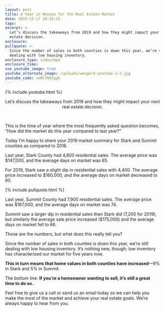 ```yaml
---
layout: post
title: A Year in Review for the Real Estate Market
date: 2019-12-17 18:32:13
tags:
excerpt: >-
  Let’s discuss the takeaways from 2019 and how they might impact your next real
  estate decision.
enclosure:
pullquote: >-
  Since the number of sales in both counties is down this year, we’re still
  dealing with low housing inventory.
enclosure_type: video/mp4
enclosure_time:
use_youtube_image: true
youtube_alternate_image: /uploads/wengerd-youtube-1-2.jpg
youtube_code: seNC7N9Iggk
---
```


{% include youtube.html %}

<center>Let&rsquo;s discuss the takeaways from 2019 and how they might impact your next real estate decision.</center>

&nbsp;

This is the time of year where the most frequently asked question becomes, “How did the market do this year compared to last year?”

Today I’m happy to share your 2019 market summary for Stark and Summit counties as compared to 2018.

Last year, Stark County had 4,600 residential sales. The average price was $147,000, and the average days on market was 65.&nbsp;

For 2019, Stark saw a slight dip in residential sales with 4,400. The average price increased to $160,000, and the average days on market decreased to 60.&nbsp;

{% include pullquote.html %}

Last year, Summit County had 7,900 residential sales. The average price was $167,000, and the average days on market was 74.&nbsp;

Summit saw a larger dip in residential sales than Stark did (7,200 for 2019), but similarly the average sale price increased ($175,000) and the average days on market fell to 66.&nbsp;

Those are the numbers, but what does this really tell you?&nbsp;

Since the number of sales in both counties is down this year, we’re still dealing with low housing inventory. It’s nothing new, though; low inventory has characterized our market for five years now.&nbsp;

**This in turn means that home values in both counties have increased**—9% in Stark and 5% in Summit.&nbsp;

The bottom line: **If you’re a homeowner wanting to sell, it’s still a great time to do so.&nbsp;**

Feel free to give us a call or send us an email today so we can help you make the most of the market and achieve your real estate goals. We’re always happy to hear from you.
